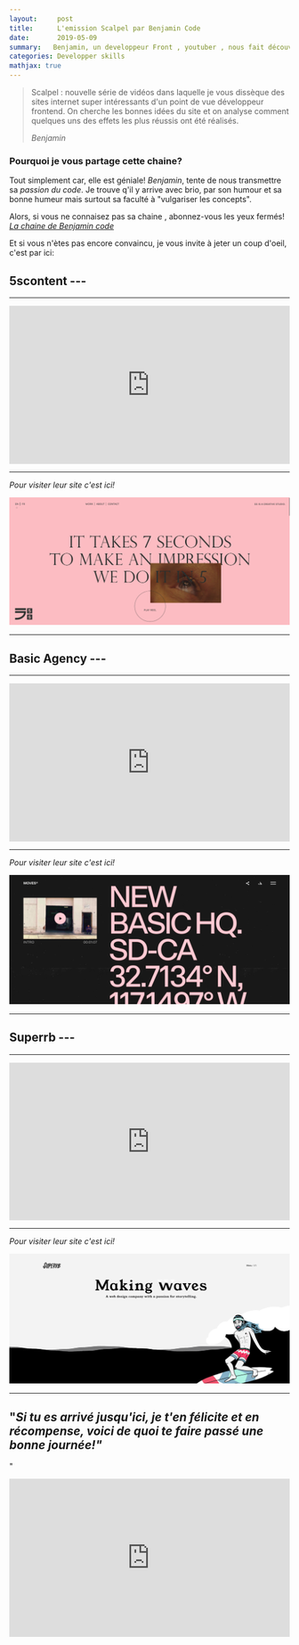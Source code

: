 ```yaml
---
layout:     post
title:      L'emission Scalpel par Benjamin Code
date:       2019-05-09
summary:   Benjamin, un developpeur Front , youtuber , nous fait découvrir des sites incroyables
categories: Developper skills
mathjax: true
---
```

<blockquote>
<p>
	Scalpel : nouvelle série de vidéos dans laquelle je vous dissèque des sites internet super intéressants d'un point de vue développeur frontend. 
    On cherche les bonnes idées du site et on analyse comment quelques uns des effets les plus réussis ont été réalisés.
</p>      
<footer>
	<cite title="author">Benjamin</cite>
</footer>
</blockquote>


### Pourquoi je vous partage cette chaine? 

Tout simplement car, elle est géniale!
*Benjamin*, tente de nous transmettre sa *passion du code*. 
Je trouve q'il y arrive avec brio, par son humour et sa bonne humeur mais surtout sa faculté à "vulgariser les concepts".

Alors, si vous ne connaisez pas sa chaine , abonnez-vous les yeux fermés!
[*La chaine de Benjamin code*](https://www.youtube.com/channel/UCLOAPb7ATQUs_nDs9ViLcMw)

Et si vous n'ètes pas encore convaincu, je vous invite à jeter un coup d'oeil, c'est par ici:




## 5scontent ---
---

<style>.embed-container { position: relative; padding-bottom: 56.25%; height: 0; overflow: hidden; max-width: 100%; } .embed-container iframe, .embed-container object, .embed-container embed { position: absolute; top: 0; left: 0; width: 100%; height: 100%; }</style><div class='embed-container'><iframe src='https://www.youtube.com/embed//KKZyB3bc52Q' frameborder='0' allowfullscreen></iframe></div>

---
*Pour visiter leur site c'est ici!*

[<img src="/images/5scontent.png">](https://5scontent.com/)

---


## Basic Agency ---
---

<style>.embed-container { position: relative; padding-bottom: 56.25%; height: 0; overflow: hidden; max-width: 100%; } .embed-container iframe, .embed-container object, .embed-container embed { position: absolute; top: 0; left: 0; width: 100%; height: 100%; }</style><div class='embed-container'><iframe src='https://www.youtube.com/embed//511Se3worgg' frameborder='0' allowfullscreen></iframe></div>
---
*Pour visiter leur site c'est ici!*

[<img src="/images/basicagency.png">](https://moves.basicagency.com/)

---



## Superrb ---

---

<style>.embed-container { position: relative; padding-bottom: 56.25%; height: 0; overflow: hidden; max-width: 100%; } .embed-container iframe, .embed-container object, .embed-container embed { position: absolute; top: 0; left: 0; width: 100%; height: 100%; }</style><div class='embed-container'><iframe src='https://www.youtube.com/embed//z8AG19xhJa0' frameborder='0' allowfullscreen></iframe></div>




---
*Pour visiter leur site c'est ici!*

[<img src="/images/superrb.png">](https://www.superrb.com/)

---

## "*Si tu es arrivé jusqu'ici, je t'en félicite et en récompense, voici de quoi te faire passé une bonne journée!"*
"


<style>.embed-container { position: relative; padding-bottom: 56.25%; height: 0; overflow: hidden; max-width: 100%; } .embed-container iframe, .embed-container object, .embed-container embed { position: absolute; top: 0; left: 0; width: 100%; height: 100%; }</style><div class='embed-container'><iframe src='https://www.youtube.com/embed/B1j9up04Paw' frameborder='0' allowfullscreen></iframe></div>
